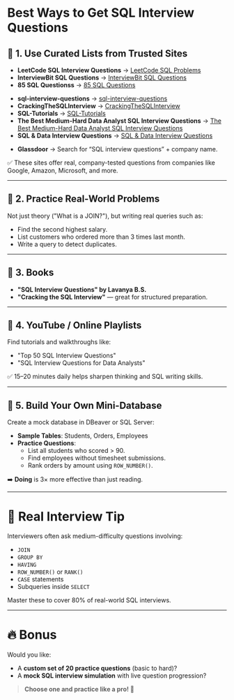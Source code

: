 # Best Ways to Get SQL Interview Questions

## 🔵 1. Use Curated Lists from Trusted Sites
- **LeetCode SQL Interview Questions** → [LeetCode SQL Problems](https://leetcode.com/problemset/database/)
- **InterviewBit SQL Questions** → [InterviewBit SQL Questions](https://www.interviewbit.com/sql-interview-questions/)
- **85 SQL Questionss** → [85 SQL Questions](https://www.datacamp.com/blog/top-sql-interview-questions-and-answers-for-beginners-and-intermediate-practitioners)
<!-- - **** → [](https://leetcode.com/problemset/database/) -->
- **sql-interview-questions** → [sql-interview-questions](https://github.com/Devinterview-io/sql-interview-questions)
- **CrackingTheSQLInterview** → [CrackingTheSQLInterview](https://github.com/xoraus/CrackingTheSQLInterview)
- **SQL-Tutorials** → [SQL-Tutorials](https://github.com/gowthamrajk/SQL-Tutorials/)
- **The Best Medium-Hard Data Analyst SQL Interview Questions** → [The Best Medium-Hard Data Analyst SQL Interview Questions](https://gist.github.com/monbang/76151aa5f36d5c058f95ce396d992bdb)
- **SQL & Data Interview Questions** → [SQL & Data Interview Questions](https://datalemur.com/questions)
<!-- - ** ** → [](https://leetcode.com/problemset/database/) -->
- **Glassdoor** → Search for “SQL interview questions” + company name.

✅ These sites offer real, company-tested questions from companies like Google, Amazon, Microsoft, and more.

---

## 🔵 2. Practice Real-World Problems
Not just theory ("What is a JOIN?"), but writing real queries such as:
- Find the second highest salary.
- List customers who ordered more than 3 times last month.
- Write a query to detect duplicates.

---

## 🔵 3. Books
- **"SQL Interview Questions" by Lavanya B.S.**
- **"Cracking the SQL Interview"** — great for structured preparation.

---

## 🔵 4. YouTube / Online Playlists
Find tutorials and walkthroughs like:
- "Top 50 SQL Interview Questions"
- "SQL Interview Questions for Data Analysts"

✅ 15–20 minutes daily helps sharpen thinking and SQL writing skills.

---

## 🔵 5. Build Your Own Mini-Database
Create a mock database in DBeaver or SQL Server:
- **Sample Tables**: Students, Orders, Employees
- **Practice Questions**:
  - List all students who scored > 90.
  - Find employees without timesheet submissions.
  - Rank orders by amount using `ROW_NUMBER()`.

➡️ **Doing** is 3× more effective than just reading.

---

# 🧠 Real Interview Tip
Interviewers often ask medium-difficulty questions involving:
- `JOIN`
- `GROUP BY`
- `HAVING`
- `ROW_NUMBER()` or `RANK()`
- `CASE` statements
- Subqueries inside `SELECT`

Master these to cover 80% of real-world SQL interviews.

---

# 🔥 Bonus
Would you like:
- A **custom set of 20 practice questions** (basic to hard)?
- A **mock SQL interview simulation** with live question progression?

> **Choose one and practice like a pro! 🚀**